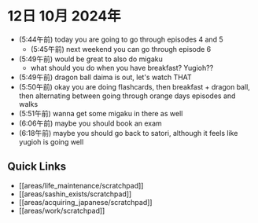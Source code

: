 # 12日 10月 2024年
- (5:44午前) today you are going to go through episodes 4 and 5
  - (5:45午前) next weekend you can go through episode 6
- (5:49午前) would be great to also do migaku
  - what should you do when you have breakfast? Yugioh??
- (5:49午前) dragon ball daima is out, let's watch THAT
- (5:50午前) okay you are doing flashcards, then breakfast + dragon ball, then alternating between going through orange days episodes and walks
- (5:51午前) wanna get some migaku in there as well
- (6:06午前) maybe you should book an exam
- (6:18午前) maybe you should go back to satori, although it feels like yugioh is going well







 



## Quick Links
- [[areas/life_maintenance/scratchpad]]
- [[areas/sashin_exists/scratchpad]]
- [[areas/acquiring_japanese/scratchpad]]
- [[areas/work/scratchpad]]

